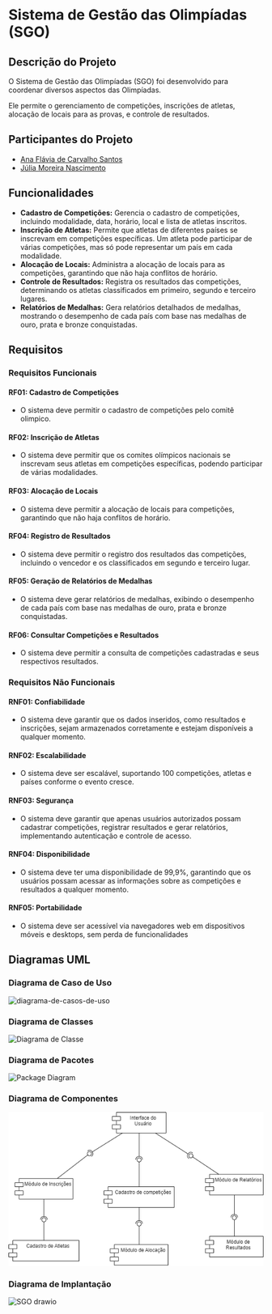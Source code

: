 # Sistema de Gestão das Olimpíadas (SGO)
## Descrição do Projeto
O Sistema de Gestão das Olimpíadas (SGO) foi desenvolvido para coordenar diversos aspectos das Olimpíadas.

Ele permite o gerenciamento de competições, inscrições de atletas, alocação de locais para as provas, e controle de resultados.

## Participantes do Projeto
* [Ana Flávia de Carvalho Santos](https://github.com/anaflaviacsantos)
* [Júlia Moreira Nascimento](https://github.com/JulyaMoreyra)

## Funcionalidades
* **Cadastro de Competições:** Gerencia o cadastro de competições, incluindo modalidade, data, horário, local e lista de atletas inscritos.
* **Inscrição de Atletas:** Permite que atletas de diferentes países se inscrevam em competições específicas. Um atleta pode participar de várias competições, mas só pode representar um país em cada modalidade.
* **Alocação de Locais:** Administra a alocação de locais para as competições, garantindo que não haja conflitos de horário.
* **Controle de Resultados:** Registra os resultados das competições, determinando os atletas classificados em primeiro, segundo e terceiro lugares.
* **Relatórios de Medalhas:** Gera relatórios detalhados de medalhas, mostrando o desempenho de cada país com base nas medalhas de ouro, prata e bronze conquistadas.

## Requisitos
### Requisitos Funcionais
#### RF01: Cadastro de Competições
* O sistema deve permitir o cadastro de competições pelo comitê olimpico.

#### RF02: Inscrição de Atletas
* O sistema deve permitir que os comites olímpicos nacionais se inscrevam seus atletas em competições específicas, podendo participar de várias modalidades.

#### RF03: Alocação de Locais
* O sistema deve permitir a alocação de locais para competições, garantindo que não haja conflitos de horário.

#### RF04: Registro de Resultados
* O sistema deve permitir o registro dos resultados das competições, incluindo o vencedor e os classificados em segundo e terceiro lugar.

#### RF05: Geração de Relatórios de Medalhas
* O sistema deve gerar relatórios de medalhas, exibindo o desempenho de cada país com base nas medalhas de ouro, prata e bronze conquistadas.

#### RF06: Consultar Competições e Resultados
* O sistema deve permitir a consulta de competições cadastradas e seus respectivos resultados.

### Requisitos Não Funcionais
#### RNF01: Confiabilidade
* O sistema deve garantir que os dados inseridos, como resultados e inscrições, sejam armazenados corretamente e estejam disponíveis a qualquer momento.

#### RNF02: Escalabilidade
* O sistema deve ser escalável, suportando 100 competições, atletas e países conforme o evento cresce.

#### RNF03: Segurança
* O sistema deve garantir que apenas usuários autorizados possam cadastrar competições, registrar resultados e gerar relatórios, implementando autenticação e controle de acesso.

#### RNF04: Disponibilidade
* O sistema deve ter uma disponibilidade de 99,9%, garantindo que os usuários possam acessar as informações sobre as competições e resultados a qualquer momento.

#### RNF05: Portabilidade
* O sistema deve ser acessível via navegadores web em dispositivos móveis e desktops, sem perda de funcionalidades

## Diagramas UML

### Diagrama de Caso de Uso
![diagrama-de-casos-de-uso](https://github.com/user-attachments/assets/74097f2e-5dd0-4f81-9f1c-d3dec3c133b6)

### Diagrama de Classes 
![Diagrama de Classe](https://github.com/user-attachments/assets/fb887e20-f8ed-4345-9268-5229ec643049)


### Diagrama de Pacotes
![Package Diagram](https://github.com/user-attachments/assets/c27e333e-cbfd-4a96-b113-4f2bf422f1a6)

### Diagrama de Componentes
![Package Diagram](docs/imagens/diagrama-de-componentes.png)

### Diagrama de Implantação
![SGO drawio](https://github.com/user-attachments/assets/7b96ef7c-7940-45da-9b15-aeac9b6d6c56)

